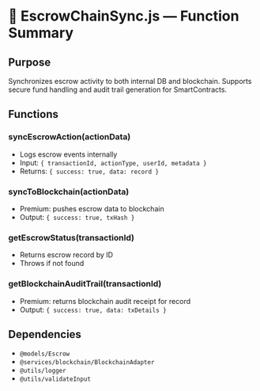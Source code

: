# 📘 EscrowChainSync.js — Function Summary

## Purpose
Synchronizes escrow activity to both internal DB and blockchain. Supports secure fund handling and audit trail generation for SmartContracts.

## Functions

### syncEscrowAction(actionData)
- Logs escrow events internally
- Input: `{ transactionId, actionType, userId, metadata }`
- Returns: `{ success: true, data: record }`

### syncToBlockchain(actionData)
- Premium: pushes escrow data to blockchain
- Output: `{ success: true, txHash }`

### getEscrowStatus(transactionId)
- Returns escrow record by ID
- Throws if not found

### getBlockchainAuditTrail(transactionId)
- Premium: returns blockchain audit receipt for record
- Output: `{ success: true, data: txDetails }`

## Dependencies
- `@models/Escrow`
- `@services/blockchain/BlockchainAdapter`
- `@utils/logger`
- `@utils/validateInput`
